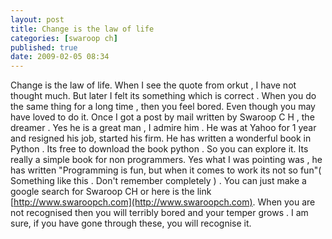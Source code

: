 ```yaml
---
layout: post
title: Change is the law of life
categories: [swaroop ch]
published: true
date: 2009-02-05 08:34
---
```

Change is the law of life. When I see the quote from orkut , I have not thought much. But later I felt its something which is correct . When you do the same thing for a long time , then you feel bored. Even though you may have loved to do it.  Once I got a post by mail written by Swaroop C H , the dreamer . Yes he is a great man , I admire him . He was at Yahoo for 1 year and resigned his job, started his firm. He has written a wonderful book in Python . Its free to download the book python . So you can explore it. Its really a simple book for non programmers. Yes what I was pointing was , he has written "Programming is fun, but when it comes to work its not so fun"( Something like this . Don't remember completely ) . You can just make a google search for Swaroop CH or here is the link [http://www.swaroopch.com](http://www.swaroopch.com).  When you are not recognised then you will terribly bored and your temper grows . I am sure, if you have gone through these, you will recognise it.   
